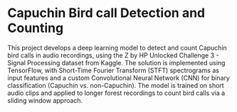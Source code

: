 # Capuchin Bird call Detection and Counting
This project develops a deep learning model to detect and count Capuchin bird calls in audio recordings, using the Z by HP Unlocked Challenge 3 - Signal Processing dataset from Kaggle. The solution is implemented using TensorFlow, with Short-Time Fourier Transform (STFT) spectrograms as input features and a custom Convolutional Neural Network (CNN) for binary classification (Capuchin vs. non-Capuchin). The model is trained on short audio clips and applied to longer forest recordings to count bird calls via a sliding window approach.
